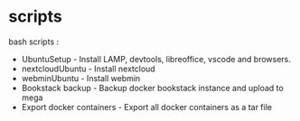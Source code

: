 # scripts
bash scripts :

<ul>
<li>UbuntuSetup - Install LAMP, devtools, libreoffice, vscode and browsers. </li>
<li>nextcloudUbuntu - Install nextcloud</li>
<li>webminUbuntu - Install webmin</li>
<li>Bookstack backup - Backup docker bookstack instance and upload to mega</li>
<li>Export docker containers - Export all docker containers as a tar file</li>
</ul>